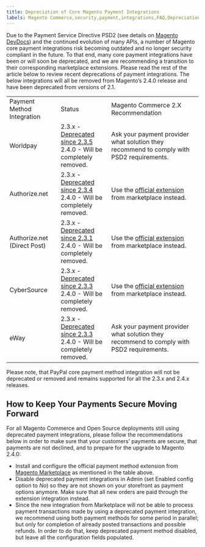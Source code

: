 ```yaml
---
title: Depreciation of Core Magento Payment Integrations
labels: Magento Commerce,security,payment,integrations,FAQ,Depreciation of Core Magento Payment Integrations,PSD2,worldpay,eway,marketplace,2.3.5,extensions,2.3.1,2.x.x,2.3.4,2.3.3,Authorize.Net,CyberSource
---
```


Due to the Payment Service Directive PSD2 (see details on [Magento DevDocs](https://docs.magento.com/m2/ee/user_guide/stores/compliance-payment-services-directive.html?utm_source=marketo&amp;utm_medium=email&amp;utm_campaign=191107-PR-DM-233-Customer-Launch-Support&amp;mkt_tok=eyJpIjoiTWpVNE1HSTNORGhoTlRZMCIsInQiOiJjZSs2SG5Ic1Y1K0tIZ2MzZEl3T1hRamdGbXplOUFIUlErUGZlSlhzbWk5WE9RVGdrU3h2QTVRNnBvaE83Vjl4V2VLM0lCMzVcL1FlYVJuVlJTRzBLTENQU2x2UXJRZEpPQ0pNSHRmMFlYb1IxVk91ZWg2czNiUHRNeXM5MStTbGsifQ%3D%3D)) and the continued evolution of many APIs, a number of Magento core payment integrations risk becoming outdated and no longer security compliant in the future. To that end, many core payment integrations have been or will soon be deprecated, and we are recommending a transition to their corresponding marketplace extensions. Please read the rest of the article below to review recent deprecations of payment integrations. The below integrations will all be removed from Magento’s 2.4.0 release and have been deprecated from versions of 2.1. <table>
<tbody>
<tr>
<td>Payment Method Integration</td>
<td>Status</td>
<td>Magento Commerce 2.X Recommendation</td>
</tr>
<tr>
<td>Worldpay</td>
<td>2.3.x - <a href="https://docs.magento.com/m2/ee/user_guide/payment/worldpay.html">Deprecated since 2.3.5</a><br/> 2.4.0 - Will be completely removed.</td>
<td>Ask your payment provider what solution they recommend to comply with PSD2 requirements.</td>
</tr>
<tr>
<td>Authorize.net</td>
<td>2.3.x - <a href="https://docs.magento.com/m2/ee/user_guide/payment/authorize-net.html">Deprecated since 2.3.4</a><br/> 2.4.0 - Will be completely removed.</td>
<td>Use the <a href="https://marketplace.magento.com/authorizenet-magento-module-authorizenet.html">official extension</a> from marketplace instead.</td>
</tr>
<tr>
<td>Authorize.net (Direct Post)</td>
<td>2.3.x - <a href="https://docs.magento.com/m2/ee/user_guide/payment/authorize-net-direct-post.html">Deprecated since 2.3.1</a><br/> 2.4.0 - Will be completely removed.</td>
<td>Use the <a href="https://marketplace.magento.com/authorizenet-magento-module-authorizenet.html">official extension</a> from marketplace instead.</td>
</tr>
<tr>
<td>CyberSource</td>
<td>2.3.x - <a href="https://docs.magento.com/m2/ee/user_guide/payment/cybersource.html">Deprecated since 2.3.3</a><br/> 2.4.0 - Will be completely removed.</td>
<td>Use the <a href="https://marketplace.magento.com/cybersource-global-payment-management.html">official extension</a> from marketplace instead.</td>
</tr>
<tr>
<td>eWay</td>
<td>2.3.x - <a href="https://docs.magento.com/m2/ee/user_guide/payment/eway.html">Deprecated since 2.3.3</a><br/> 2.4.0 - Will be completely removed.</td>
<td>Ask your payment provider what solution they recommend to comply with PSD2 requirements.</td>
</tr>
</tbody>
</table>

  
 Please note, that PayPal core payment method integration will not be deprecated or removed and remains supported for all the 2.3.x and 2.4.x releases.

## How to Keep Your Payments Secure Moving Forward

For all Magento Commerce and Open Source deployments still using deprecated payment integrations, please follow the recommendations below in order to make sure that your customers’ payments are secure, that payments are not declined, and to prepare for the upgrade to Magento 2.4.0:

* Install and configure the official payment method extension from [Magento Marketplace](https://marketplace.magento.com/extensions/payments-security/payment-integration.html?_ga=2.108129217.2105547619.1564067043-238341041.1564067043) as mentioned in the table above.
* Disable deprecated payment integrations in Admin (set Enabled config option to _No_) so they are not shown on your storefront as payment options anymore. Make sure that all new orders are paid through the extension integration instead.
* Since the new integration from Marketplace will not be able to process payment transactions made by using a deprecated payment integration, we recommend using both payment methods for some period in parallel; but only for completion of already posted transactions and possible refunds. In order to do that, keep deprecated payment method disabled, but leave all the configuration fields populated.